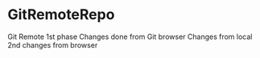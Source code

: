 # GitRemoteRepo
Git Remote 1st phase
Changes done from Git browser
Changes from local
2nd changes from browser
